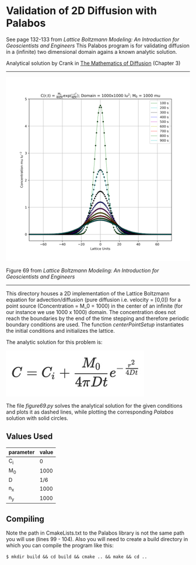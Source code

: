 # Validation of 2D Diffusion with Palabos

See page 132-133 from *Lattice Boltzmann Modeling: An Introduction for
Geoscientists and Engineers*
This Palabos program is for validating diffusion in a (infinite) two
dimensional domain agains a known analytic solution.

Analytical solution by Crank in [The Mathematics of Diffusion](http://www-eng.lbl.gov/~shuman/NEXT/MATERIALS&COMPONENTS/Xe_damage/Crank-The-Mathematics-of-Diffusion.pdf) (Chapter 3)

---

![analytic vs numerical](.comparisonD2Q5.png)

Figure 69 from *Lattice Boltzmann Modeling: An Introduction for Geoscientists
and Engineers*

---

This directory houses a 2D implementation of the Lattice Boltzmann equation for
advection/diffusion (pure diffusion i.e. velocity = [0,0]) for a point source
(Concentration = M_0 = 1000) in the center of an infinite (for our instance we
use 1000 x 1000) domain. The concentration does not reach the boundaries by the
end of the time stepping and therefore periodic boundary conditions are used.
The function *centerPointSetup* instantiates the initial conditions and
initializes the lattice.

The analytic solution for this problem is:

![solution to pde](.equation.jpg)

The file *figure69.py* solves the analytical solution for the given conditions
and plots it as dashed lines, while plotting the corresponding *Palabos*
solution with solid circles.

## Values Used

| parameter     | value |
| ---           | ---  |
| C<sub>i</sub> | 0    |
| M<sub>0</sub> | 1000 |
| D             | 1/6  |
| n<sub>x</sub> | 1000 |
| n<sub>y</sub> | 1000 |

## Compiling

Note the path in CmakeLists.txt to the Palabos library is not the same path you
will use (lines 99 - 104). Also you will need to create a build directory in
which you can compile the program like this:

    $ mkdir build && cd build && cmake .. && make && cd ..